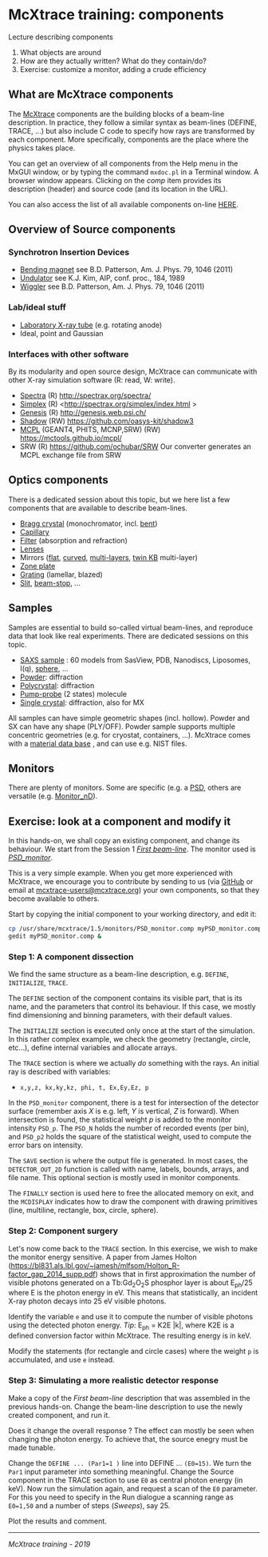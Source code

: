 # McXtrace training: components

Lecture describing components
1. What objects are around
2. How are they actually written? What do they contain/do?
3. Exercise: customize a monitor, adding a crude efficiency

## What are McXtrace components

The [McXtrace](http://www.mcxtrace.org) components are the building blocks of a beam-line description. In practice, they follow a similar syntax as beam-lines (DEFINE, TRACE, ...) but also include C code to specify how rays are transformed by each component. More specifically, components are the place where the physics takes place.

You can get an overview of all components from the Help menu in the MxGUI window, or by typing the command `mxdoc.pl` in a Terminal window. A browser window appears. Clicking on the *comp* item provides its description (header) and source code (and its location in the URL).

You can also access the list of all available components on-line [HERE](http://www.mcxtrace.org/download/components/).

## Overview of Source components

### Synchrotron Insertion Devices
- [Bending magnet](http://www.mcxtrace.org/download/components/sources/Bending_magnet.html)  see B.D. Patterson, Am. J. Phys. 79, 1046 (2011)
- [Undulator](http://www.mcxtrace.org/download/components/sources/Undulator.html) see K.J. Kim, AIP, conf. proc., 184, 1989
- [Wiggler](http://www.mcxtrace.org/download/components/sources/Wiggler.html) see B.D. Patterson, Am. J. Phys. 79, 1046 (2011)

### Lab/ideal stuff
- [Laboratory X-ray tube](http://www.mcxtrace.org/download/components/sources/Source_lab.html)  (e.g. rotating anode)
- Ideal, point and Gaussian

### Interfaces with other software

By its modularity and open source design, McXtrace can communicate with other X-ray simulation software (R: read, W: write).

- [Spectra](http://www.mcxtrace.org/download/components/sources/Source_spectra.html) (R) <http://spectrax.org/spectra/>
- [Simplex](http://www.mcxtrace.org/download/components/sources/Source_simplex.html) (R) <http://spectrax.org/simplex/index.html >
- [Genesis](http://www.mcxtrace.org/download/components/sources/Source_genesis13.html) (R) <http://genesis.web.psi.ch/>
- [Shadow](http://www.mcxtrace.org/download/components/misc/Shadow_input.html) (RW) <https://github.com/oasys-kit/shadow3>
- [MCPL](http://www.mcxtrace.org/download/components/misc/MCPL_input.html) (GEANT4, PHITS, MCNP,SRW) (RW) <https://mctools.github.io/mcpl/>
- SRW (R) <https://github.com/ochubar/SRW> Our converter generates an MCPL exchange file from SRW

## Optics components

There is a dedicated session about this topic, but we here list a few components that are available to describe beam-lines.

- [Bragg crystal](http://www.mcxtrace.org/download/components/optics/Bragg_crystal.html) (monochromator, incl. [bent](http://www.mcxtrace.org/download/components/optics/Bragg_crystal_bent.html))
- [Capillary](http://www.mcxtrace.org/download/components/optics/Capillary.html)
- [Filter](http://www.mcxtrace.org/download/components/optics/Filter.html) (absorption and refraction)
- [Lenses](http://www.mcxtrace.org/download/components/optics/Lens_simple.html)
- Mirrors ([flat](http://www.mcxtrace.org/download/components/optics/Mirror.html), [curved](http://www.mcxtrace.org/download/components/optics/Mirror_curved.html), [multi-layers](http://www.mcxtrace.org/download/components/optics/Multilayer_elliptic.html), [twin KB](http://www.mcxtrace.org/download/components/optics/TwinKB_ML.html)  multi-layer)
- [Zone plate](http://www.mcxtrace.org/download/components/optics/ZonePlate.html)
- [Grating](http://www.mcxtrace.org/download/components/contrib/Reflective_grating.html) (lamellar, blazed)
- [Slit](http://www.mcxtrace.org/download/components/optics/Slit.html), [beam-stop](http://www.mcxtrace.org/download/components/optics/Beamstop.html), ...

## Samples

Samples are essential to build so-called virtual beam-lines, and reproduce data that look like real experiments. There are dedicated sessions on this topic.

- [SAXS sample](http://www.mcxtrace.org/download/components/samples/SasView_model.html) : 60 models from SasView, PDB, Nanodiscs, Liposomes, I(q), [sphere](http://www.mcxtrace.org/download/components/samples/Saxs_spheres.html),  …
- [Powder](http://www.mcxtrace.org/download/components/samples/PowderN.html): diffraction
- [Polycrystal](http://www.mcxtrace.org/download/components/samples/Polycrystal.html): diffraction
- [Pump-probe](http://www.mcxtrace.org/download/components/samples/Molecule_2state.html) (2 states) molecule
- [Single crystal](http://www.mcxtrace.org/download/components/samples/Single_crystal.html): diffraction, also for MX

All samples can have simple geometric shapes (incl. hollow).
Powder and SX can have any shape (PLY/OFF).
Powder sample supports multiple concentric geometries (e.g. for cryostat, containers, ...).
McXtrace comes with a [material data base](http://www.mcxtrace.org/download/components/data) , and can use e.g. NIST files.

## Monitors

There are plenty of monitors. Some are specific (e.g. a [PSD](http://www.mcxtrace.org/download/components/monitors/PSD_monitor.html), others are versatile (e.g. [Monitor_nD](http://www.mcxtrace.org/download/components/monitors/Monitor_nD.html)).

## Exercise: look at a component and modify it

In this hands-on, we shall copy an existing component, and change its behaviour. We start from the Session 1 *[First beam-line](../2_1st_Beamline)*. The monitor used is *[PSD_monitor](http://www.mcxtrace.org/download/components/monitors/PSD_monitor.html)*. 

This is a very simple example. When you get more experienced with McXtrace, we encourage you to contribute by sending to us (via [GitHub](https://github.com/McStasMcXtrace/McCode) or email at mcxtrace-users@mcxtrace.org) your own components, so that they become available to others.

Start by copying the initial component to your working directory, and edit it:
```bash
cp /usr/share/mcxtrace/1.5/monitors/PSD_monitor.comp myPSD_monitor.comp
gedit myPSD_monitor.comp &
```

### Step 1: A component dissection

We find the same structure as a beam-line description, e.g. `DEFINE`, `INITIALIZE`, `TRACE`.

The `DEFINE` section of the component contains its visible part, that is its name, and the parameters that control its behaviour. If this case, we mostly find dimensioning and binning parameters, with their default values.

The `INITIALIZE` section is executed only once at the start of the simulation. In this rather complex example, we check the geometry (rectangle, circle, etc...), define internal variables and allocate arrays.

The `TRACE` section is where we actually *do* something with the rays. An initial ray is described with variables:
- `x,y,z, kx,ky,kz, phi, t, Ex,Ey,Ez, p`

In the `PSD_monitor` component, there is a test for intersection of the detector surface (remember axis *X* is e.g. left, *Y* is vertical, *Z* is forward). When intersection is found, the statistical weight *p* is added to the monitor intensity `PSD_p`. The `PSD_N` holds the number of recorded events (per bin), and `PSD_p2` holds the square of the statistical weight, used to compute the error bars on intensity.

The `SAVE` section is where the output file is generated. In most cases, the `DETECTOR_OUT_2D` function is called with name, labels, bounds, arrays, and file name. This optional section is mostly used in monitor components.

The `FINALLY` section is used here to free the allocated memory on exit, and the `MCDISPLAY` indicates how to draw the component with drawing primitives (line, multiline, rectangle, box, circle, sphere).

### Step 2: Component surgery

Let's now come back to the `TRACE` section. In this exercise, we wish to make the monitor energy sensitive. A paper from James Holton (https://bl831.als.lbl.gov/~jamesh/mlfsom/Holton_R-factor_gap_2014_supp.pdf)  shows that in first approximation the number of visible photons generated on a Tb:Gd<sub>2</sub>O<sub>2</sub>S phosphor layer is about E<sub>ph</sub>/25 where E is the photon energy in eV. This means that statistically, an incident X-ray photon decays into 25 eV visible photons.

Identify the variable `e` and use it to compute the number of visible photons using the detected photon energy. *Tip*: E<sub>ph</sub> = K2E |k|, where K2E is a defined conversion factor within McXtrace. The resulting energy is in keV.

Modify the statements (for rectangle and circle cases) where the weight `p` is accumulated, and use `e` instead.

### Step 3: Simulating a more realistic detector response

Make a copy of the *First beam-line* description that was assembled in the previous hands-on. Change the beam-line description to use the newly created component, and run it.

Does it change the overall response ? The effect can mostly be seen when changing the photon energy. To achieve that, the source enegry must be made tunable. 

Change the `DEFINE ... (Par1=1 )` line into DEFINE ... `(E0=15)`. We turn the `Par1` input parameter into something meaningful. Change the Source component in the TRACE section to use `E0` as central photon energy (in keV). Now run the simulation again, and request a scan of the `E0` parameter. For this you need to specify in the Run dialogue a scanning range as `E0=1,50` and a number of steps (_Sweeps_), say 25.

Plot the results and comment.

---
*McXtrace training - 2019*
